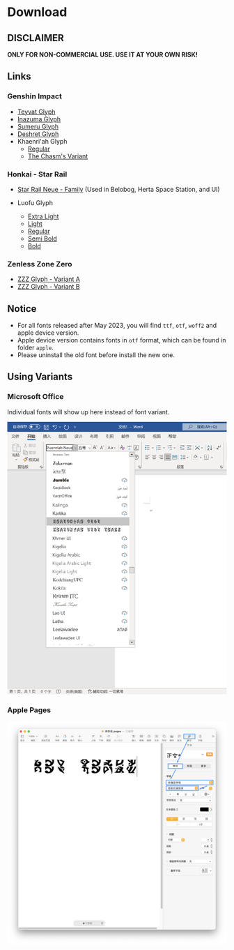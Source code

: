 # Download

## DISCLAIMER

**ONLY FOR NON-COMMERCIAL USE. USE IT AT YOUR OWN RISK!**

## Links

### Genshin Impact

- [Teyvat Glyph](font/genshin-impact/teyvat/TeyvatNeue-Regular-1.002.otf)
- [Inazuma Glyph](font/genshin-impact/inazuma/InazumaNeue-Regular-1.000.otf)
- [Sumeru Glyph](font/genshin-impact/sumeru/SumeruNeue-Regular-0.007.otf)
- [Deshret Glyph](font/genshin-impact/deshret/DeshretNeue-Regular-1.002.otf)
- Khaenri'ah Glyph
  - [Regular](font/genshin-impact/khaenriah/KhaenriahNeue-Regular-2.000.otf)
  - [The Chasm's Variant](font/genshin-impact/khaenriah/KhaenriahNeue-Chasm-2.000.otf)

### Honkai - Star Rail

- [Star Rail Neue - Family](https://github.com/SpeedyOrc-C/Hoyo-Glyphs/releases/tag/star-rail-neue-1.100) (Used in Belobog, Herta Space Station, and UI)

- Luofu Glyph
  - [Extra Light](font/honkai-star-rail/luofu/LuofuNeue-ExtraLight-0.100.otf)
  - [Light](font/honkai-star-rail/luofu/LuofuNeue-Light-0.100.otf)
  - [Regular](font/honkai-star-rail/luofu/LuofuNeue-Regular-0.100.otf)
  - [Semi Bold](font/honkai-star-rail/luofu/LuofuNeue-SemiBold-0.100.otf)
  - [Bold](font/honkai-star-rail/luofu/LuofuNeue-Bold-0.100.otf)

### Zenless Zone Zero

- [ZZZ Glyph - Variant A](font/zenless-zone-zero/ZZZNeue-VariantA-0.003.otf)
- [ZZZ Glyph - Variant B](font/zenless-zone-zero/ZZZNeue-VariantB-0.003.otf)

## Notice

* For all fonts released after May 2023, you will find `ttf`, `otf`, `woff2` and apple device version.
* Apple device version contains fonts in `otf` format, which can be found in folder `apple`. 
* Please uninstall the old font before install the new one. 

## Using Variants

### Microsoft Office

Individual fonts will show up here instead of font variant.

![Using font variant in Microsoft Pages](font-variant-in-ms-office.png)

### Apple Pages

![Using font variant in Apple Pages](font-variant-in-pages.png)
